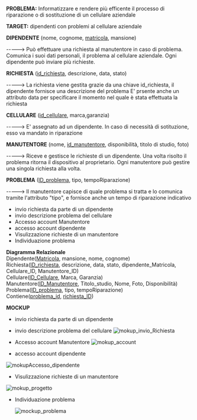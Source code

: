 **PROBLEMA:**
Informatizzare e rendere più efficente il processo di riparazione o di sostituzione di un cellulare aziendale

**TARGET:**
dipendenti con problemi al cellulare aziendale


**DIPENDENTE**
(nome, cognome, <ins>matricola</ins>, mansione)

-----> Può effettuare una richiesta al manutentore in caso di problema.
       Comunica i suoi dati personali, il problema al cellulare aziendale.
       Ogni dipendente può inviare più richieste.
       
**RICHIESTA**
(<ins>id_richiesta</ins>, descrizione, data, stato)

-----> La richiesta viene gestita grazie da una chiave id_richiesta, il dipendente fornisce una descrizione del problema 
       E' prsente anche un attributo data per specificare il momento nel quale è stata effettuata la richiesta
       
**CELLULARE**
(<ins>id_cellulare</ins>, marca,garanzia)

----->  E' assegnato ad un dipendente. In caso di necessità di sotituzione, esso va mandato in riparazione

**MANUTENTORE**
(nome, <ins>id_manutentore</ins>, disponibilità, titolo di studio, foto)

----->  Riceve e gestisce le richieste di un dipendente. Una volta risolto il problema ritorna il dispositivo al proprietario.
        Ogni manutentore può gestire una singola richiesta alla volta.

**PROBLEMA**
(<ins>ID_problema</ins>, tipo, tempoRiparazione)

-----> Il manutentore capisce di quale problema si tratta e lo comunica tramite l'attributo "tipo", e fornisce anche un tempo di riparazione 
       indicativo

- invio richiesta da parte di un dipendente
- invio descrizione problema del cellulare
- Accesso account Manutentore
- accesso account dipendente
- Visulizzazione richieste di un manutentore
- Individuazione problema




**Diagramma Relazionale**<br>
Dipendente(<ins>Matricola</ins>, mansione, nome, cognome)<br>
Richiesta(<ins>ID_richiesta</ins>, descrizione, data, stato, dipendente_Matricola, Cellulare_ID, Manutentore_ID)<br>
Cellulare(<ins>ID_Cellulare</ins>, Marca, Garanzia)<br>
Manutentore(<ins>ID_Manutentore</ins>, Titolo_studio, Nome, Foto, Disponibilità)<br>
Problema(<ins>ID_problema</ins>, tipo, tempoRiparazione)<br>
Contiene(<ins>problema_id</ins>, <ins>richiesta_ID</ins>)<br>


**MOCKUP**
- invio richiesta da parte di un dipendente
- invio descrizione problema del cellulare
![mokup_invio_Richiesta](https://github.com/ObertiFabio/assistenzaTelefoni/assets/101709153/a5df0d14-0248-44ca-b59d-085c61040692)

- Accesso account Manutentore
![mokup_account](https://github.com/ObertiFabio/assistenzaTelefoni/assets/101709153/bb45545c-ce42-4bd8-a99a-7dc8a351ca86)


- accesso account dipendente
  
![mokupAccesso_dipendente](https://github.com/ObertiFabio/assistenzaTelefoni/assets/101709153/6fd98591-82b5-4ed8-987e-b24fffb9a98a)

- Visulizzazione richieste di un manutentore
 
![mokup_progetto](https://github.com/ObertiFabio/assistenzaTelefoni/assets/101709153/38e2d7a4-eb6c-47c9-9f16-2f3d581e2350)

- Individuazione problema

  ![mockup_problema](https://github.com/ObertiFabio/assistenzaTelefoni/assets/101709153/cc77552a-1d28-4db5-ba3d-eef65e962c38)
